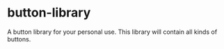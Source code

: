 # button-library
A button library for your personal use. This library will contain all kinds of buttons.
